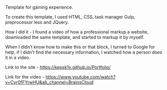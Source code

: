 Template for gaining experience.

To create this template, I used HTML, CSS, task manager Gulp, preprocessor less and JQuery.

How I did it - I found a video of how a professional markup a website, downloaded the same template, and started to markup it by myself.

When I didn’t know how to make this or that block, I turned to Google for help, if I didn’t find the necessary information, I watched how a person does it in a video.

Link to the site - https://kepsk1y.github.io/Portfolio/

Link for the video - https://www.youtube.com/watch?v=Cyr0fFYrwHU&ab_channel=BrainsCloud
